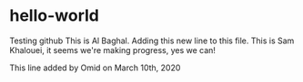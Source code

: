 # hello-world
Testing github
This is Al Baghal. Adding this new line to this file. 
This is Sam Khalouei, it seems we're making progress, yes we can!

This line added by Omid on March 10th, 2020
